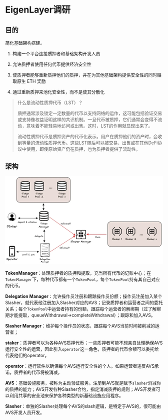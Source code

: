 # EigenLayer调研

## 目的

简化基础架构搭建。

1. 构建一个平台连接质押者和基础架构开发人员

2. 允许质押者使用任何代币提供经济安全性

3. 使质押者能够重新质押他们的质押，并在为其他基础架构提供安全性的同时赚取原生 ETH 奖励

4. 通过重新质押来池化安全性，而不是使其分散化

> 什么是流动性质押代币（LST）？
> 
> 质押通常涉及锁定一定数量的代币以支持网络的运作，这可能包括验证交易或支持像权益证明这样的共识机制。一旦代币被质押，它们通常会变得不流动，意味着不能轻易地访问或出售。这时，LST的作用就显现出来了。
> 
> 流动性质押代币是质押资产的代币化表示。用户在质押他们的资产时，会收到等量的流动性质押代币。这些LST随后可以被交易、出售或在其他DeFi协议中使用，即使原始资产仍在质押，也为质押者提供了流动性。

## 架构

![](structure.webp)

**TokenManager**：处理质押者的质押和提取，充当所有代币的记账中心；在`TokenManager`下，每种代币都有一个`TokenPool`，每个`TokenPool`持有其自己对应的代币。

**Delegation Manager**：允许操作员注册和跟踪操作员份额；操作员注册加入某个Slasher，就代表他注册加入Slasher对应的AVS；记录质押者和运营者之间的委托关系；每个`TokenPool`中运营者持有的份额，跟踪每个运营者的解绑期（过了解绑期才能提取，queueWithdrawal->completeWithdrawal）；跟踪和加入AVS。

**Slasher Manager**：维护每个操作员的状态，跟踪每个AVS当前时间被削减的运营者；

**staker**：质押者可以为各种AVS质押代币；一些质押者可能不想亲自处理确保AVS运行安全性的运营，因此引入`operator`这一角色，质押者的代币余额可以委托给代表他们的operator。

**operator**：运行软件以确保每个AVS运行安全性的个人。如果运营者违反AVS承诺，质押者的代币将被消减。

**AVS**：基础设施服务，被称为主动验证服务。注册到AVS就是赋予`slasher`消减你的质押的能力；AVS开发各种Slasher合约，指定消减质押的规则；AVS开发者可以利用共享的安全池来保护各种类型的新基础设施应用程序。

**Slasher**：单独的Slasher处理每个AVS的slash逻辑，是特定于AVS的，很可能由AVS开发人员开发。
